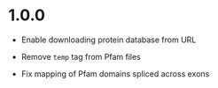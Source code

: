 # 1.0.0

* Enable downloading protein database from URL

* Remove `temp` tag from Pfam files

* Fix mapping of Pfam domains spliced across exons


